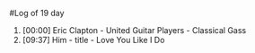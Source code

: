 #Log of 19 day

1. [00:00] Eric Clapton - United Guitar Players - Classical Gass
1. [09:37] Him - title - Love You Like I Do
